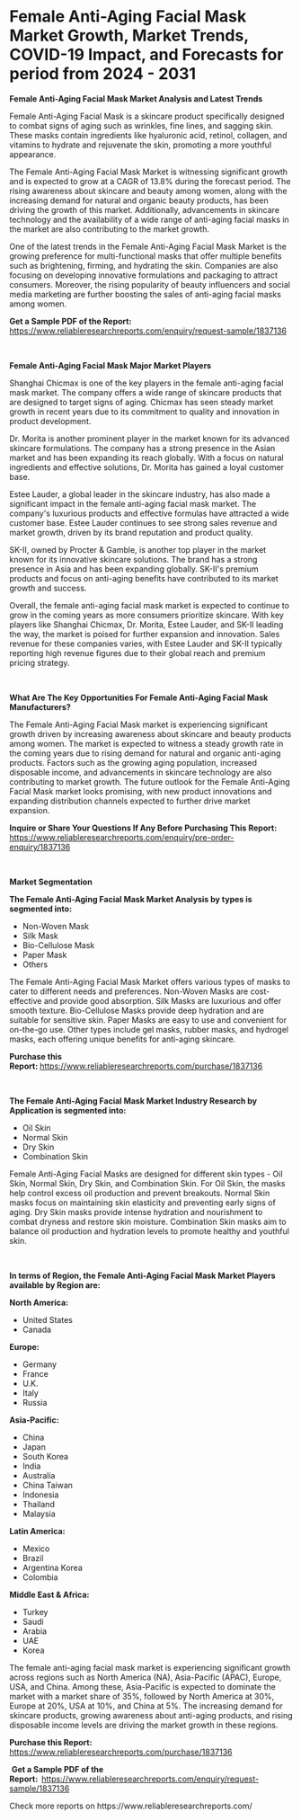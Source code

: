<p><h1>Female Anti-Aging Facial Mask Market Growth, Market Trends, COVID-19 Impact, and Forecasts for period from 2024 - 2031</h1></p><p><strong>Female Anti-Aging Facial Mask Market Analysis and Latest Trends</strong></p>
<p><p>Female Anti-Aging Facial Mask is a skincare product specifically designed to combat signs of aging such as wrinkles, fine lines, and sagging skin. These masks contain ingredients like hyaluronic acid, retinol, collagen, and vitamins to hydrate and rejuvenate the skin, promoting a more youthful appearance.</p><p>The Female Anti-Aging Facial Mask Market is witnessing significant growth and is expected to grow at a CAGR of 13.8% during the forecast period. The rising awareness about skincare and beauty among women, along with the increasing demand for natural and organic beauty products, has been driving the growth of this market. Additionally, advancements in skincare technology and the availability of a wide range of anti-aging facial masks in the market are also contributing to the market growth.</p><p>One of the latest trends in the Female Anti-Aging Facial Mask Market is the growing preference for multi-functional masks that offer multiple benefits such as brightening, firming, and hydrating the skin. Companies are also focusing on developing innovative formulations and packaging to attract consumers. Moreover, the rising popularity of beauty influencers and social media marketing are further boosting the sales of anti-aging facial masks among women.</p></p>
<p><strong>Get a Sample PDF of the Report:&nbsp;</strong> <a href="https://www.reliableresearchreports.com/enquiry/request-sample/1837136">https://www.reliableresearchreports.com/enquiry/request-sample/1837136</a></p>
<p>&nbsp;</p>
<p><strong>Female Anti-Aging Facial Mask Major Market Players</strong></p>
<p><p>Shanghai Chicmax is one of the key players in the female anti-aging facial mask market. The company offers a wide range of skincare products that are designed to target signs of aging. Chicmax has seen steady market growth in recent years due to its commitment to quality and innovation in product development.</p><p>Dr. Morita is another prominent player in the market known for its advanced skincare formulations. The company has a strong presence in the Asian market and has been expanding its reach globally. With a focus on natural ingredients and effective solutions, Dr. Morita has gained a loyal customer base.</p><p>Estee Lauder, a global leader in the skincare industry, has also made a significant impact in the female anti-aging facial mask market. The company's luxurious products and effective formulas have attracted a wide customer base. Estee Lauder continues to see strong sales revenue and market growth, driven by its brand reputation and product quality.</p><p>SK-II, owned by Procter & Gamble, is another top player in the market known for its innovative skincare solutions. The brand has a strong presence in Asia and has been expanding globally. SK-II's premium products and focus on anti-aging benefits have contributed to its market growth and success.</p><p>Overall, the female anti-aging facial mask market is expected to continue to grow in the coming years as more consumers prioritize skincare. With key players like Shanghai Chicmax, Dr. Morita, Estee Lauder, and SK-II leading the way, the market is poised for further expansion and innovation. Sales revenue for these companies varies, with Estee Lauder and SK-II typically reporting high revenue figures due to their global reach and premium pricing strategy.</p></p>
<p>&nbsp;</p>
<p><strong>What Are The Key Opportunities For Female Anti-Aging Facial Mask Manufacturers?</strong></p>
<p><p>The Female Anti-Aging Facial Mask market is experiencing significant growth driven by increasing awareness about skincare and beauty products among women. The market is expected to witness a steady growth rate in the coming years due to rising demand for natural and organic anti-aging products. Factors such as the growing aging population, increased disposable income, and advancements in skincare technology are also contributing to market growth. The future outlook for the Female Anti-Aging Facial Mask market looks promising, with new product innovations and expanding distribution channels expected to further drive market expansion.</p></p>
<p><strong>Inquire or Share Your Questions If Any Before Purchasing This Report:</strong> <a href="https://www.reliableresearchreports.com/enquiry/pre-order-enquiry/1837136">https://www.reliableresearchreports.com/enquiry/pre-order-enquiry/1837136</a></p>
<p>&nbsp;</p>
<p><strong>Market Segmentation</strong></p>
<p><strong>The Female Anti-Aging Facial Mask Market Analysis by types is segmented into:</strong></p>
<p><ul><li>Non-Woven Mask</li><li>Silk Mask</li><li>Bio-Cellulose Mask</li><li>Paper Mask</li><li>Others</li></ul></p>
<p><p>The Female Anti-Aging Facial Mask Market offers various types of masks to cater to different needs and preferences. Non-Woven Masks are cost-effective and provide good absorption. Silk Masks are luxurious and offer smooth texture. Bio-Cellulose Masks provide deep hydration and are suitable for sensitive skin. Paper Masks are easy to use and convenient for on-the-go use. Other types include gel masks, rubber masks, and hydrogel masks, each offering unique benefits for anti-aging skincare.</p></p>
<p><strong>Purchase this Report:&nbsp;</strong><a href="https://www.reliableresearchreports.com/purchase/1837136">https://www.reliableresearchreports.com/purchase/1837136</a></p>
<p>&nbsp;</p>
<p><strong>The Female Anti-Aging Facial Mask Market Industry Research by Application is segmented into:</strong></p>
<p><ul><li>Oil Skin</li><li>Normal Skin</li><li>Dry Skin</li><li>Combination Skin</li></ul></p>
<p><p>Female Anti-Aging Facial Masks are designed for different skin types - Oil Skin, Normal Skin, Dry Skin, and Combination Skin. For Oil Skin, the masks help control excess oil production and prevent breakouts. Normal Skin masks focus on maintaining skin elasticity and preventing early signs of aging. Dry Skin masks provide intense hydration and nourishment to combat dryness and restore skin moisture. Combination Skin masks aim to balance oil production and hydration levels to promote healthy and youthful skin.</p></p>
<p>&nbsp;</p>
<p><strong>In terms of Region, the Female Anti-Aging Facial Mask Market Players available by Region are:</strong></p>
<p>
    <p> <strong> North America: </strong>
        <ul>
            <li>United States</li>
            <li>Canada</li>
        </ul>
        </p> 
    <p> <strong> Europe: </strong>
        <ul>
            <li>Germany</li>
            <li>France</li>
            <li>U.K.</li>
            <li>Italy</li>
            <li>Russia</li>
        </ul>
        </p> 
    <p> <strong> Asia-Pacific: </strong>
        <ul>
            <li>China</li>
            <li>Japan</li>
            <li>South Korea</li>
            <li>India</li>
            <li>Australia</li>
            <li>China Taiwan</li>
            <li>Indonesia</li>
            <li>Thailand</li>
            <li>Malaysia</li>
        </ul>
        </p> 
    <p> <strong> Latin America: </strong>
        <ul>
            <li>Mexico</li>
            <li>Brazil</li>
            <li>Argentina Korea</li>
            <li>Colombia</li>
        </ul>
        </p> 
    <p> <strong> Middle East & Africa: </strong>
        <ul>
            <li>Turkey</li>
            <li>Saudi</li>
            <li>Arabia</li>
            <li>UAE</li>
            <li>Korea</li>
        </ul>
    </p>
    </p>
<p><p>The female anti-aging facial mask market is experiencing significant growth across regions such as North America (NA), Asia-Pacific (APAC), Europe, USA, and China. Among these, Asia-Pacific is expected to dominate the market with a market share of 35%, followed by North America at 30%, Europe at 20%, USA at 10%, and China at 5%. The increasing demand for skincare products, growing awareness about anti-aging products, and rising disposable income levels are driving the market growth in these regions.</p></p>
<p><strong>Purchase this Report: </strong><a href="https://www.reliableresearchreports.com/purchase/1837136">https://www.reliableresearchreports.com/purchase/1837136</a></p>
<p>&nbsp;<strong>Get a Sample PDF of the Report:&nbsp;&nbsp;</strong><a href="https://www.reliableresearchreports.com/enquiry/request-sample/1837136">https://www.reliableresearchreports.com/enquiry/request-sample/1837136</a></p>
<p><strong></strong></p>
<p>Check more reports on https://www.reliableresearchreports.com/</p>